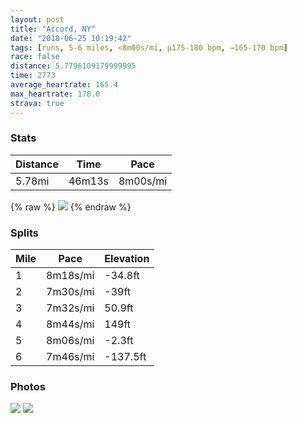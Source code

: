 ```yaml
---
layout: post
title: "Accord, NY"
date: "2018-06-25 10:19:42"
tags: [runs, 5-6 miles, <8m00s/mi, μ175-180 bpm, →165-170 bpm]
race: false
distance: 5.7796109179999995
time: 2773
average_heartrate: 165.4
max_heartrate: 178.0
strava: true
---
```


### Stats

| Distance | Time | Pace |
|----------|------|------|
|5.78mi|46m13s|8m00s/mi|

{% raw %}
<img src='https://maps.googleapis.com/maps/api/staticmap?maptype=roadmap&path=enc:{eg~F`jfdMn@eGqDmG{@uFdB_GjMlJxIsM|PrSdViFdWlA~Q}P`KuDcKbEqRxO}YeA}RhFkF_K_IcGsJzLc^y]eFrDcJeJuCgNqCi^_@zCfBpGbCj]lLhMhFoDvOpO}AbKbFdL@|C&key=AIzaSyC1MId7bFpkLXNAaYhBSTb8jLyiSqzbDtM&size=800x800&markers=color:yellow|label:S|41.82126,-74.25713&markers=color:green|label:F|41.82114999999999,-74.25631999999997'>
{% endraw %}

### Splits

| Mile | Pace | Elevation |
|------|------|-----------|
|1|8m18s/mi|-34.8ft|
|2|7m30s/mi|-39ft|
|3|7m32s/mi|50.9ft|
|4|8m44s/mi|149ft|
|5|8m06s/mi|-2.3ft|
|6|7m46s/mi|-137.5ft|

### Photos
<img src='https://dgtzuqphqg23d.cloudfront.net/Gm0zSkINTQ075dSfwrG9HOex-pgWKLSMMrJGp8qpmOM-576x768.jpg'>

<img src='https://dgtzuqphqg23d.cloudfront.net/gRRFqadStW086jsM5i4VrxKEdIZkDO2rwZTXlzTY_qo-768x575.jpg'>

